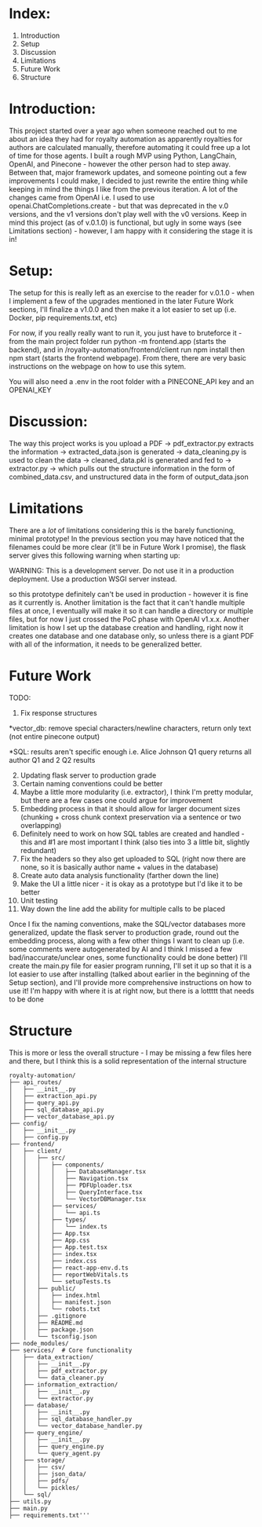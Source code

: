 # Index:

1. Introduction
2. Setup
3. Discussion
4. Limitations
5. Future Work
6. Structure

# Introduction:

This project started over a year ago when someone reached out to me about an idea they had for royalty automation as apparently royalties for authors are calculated manually, therefore automating it could free up a lot of time for those agents. I built a rough MVP using Python, LangChain, OpenAI, and Pinecone - however the other person had to step away. Between that, major framework updates, and someone pointing out a few improvements I could make, I decided to just rewrite the entire thing while keeping in mind the things I like from the previous iteration. A lot of the changes came from OpenAI i.e. I used to use openai.ChatCompletions.create - but that was deprecated in the v.0 versions, and the v1 versions don't play well with the v0 versions. Keep in mind this project (as of v.0.1.0) is functional, but ugly in some ways (see Limitations section) - however, I am happy with it considering the stage it is in!

# Setup:

The setup for this is really left as an exercise to the reader for v.0.1.0 - when I implement a few of the upgrades mentioned in the later Future Work sections, I'll finalize a v1.0.0 and then make it a lot easier to set up (i.e. Docker, pip requirements.txt, etc)

For now, if you really really want to run it, you just have to bruteforce it - from the main project folder run python -m frontend.app (starts the backend), and in /royalty-automation/frontend/client run npm install then npm start (starts the frontend webpage). From there, there are very basic instructions on the webpage on how to use this sytem. 

You will also need a .env in the root folder with a PINECONE_API key and an OPENAI_KEY

# Discussion:

The way this project works is you upload a PDF -> pdf_extractor.py extracts the information -> extracted_data.json is generated -> data_cleaning.py is used to clean the data -> cleaned_data.pkl is generated and fed to -> extractor.py -> which pulls out the structure information in the form of combined_data.csv, and unstructured data in the form of output_data.json

# Limitations

There are a *lot* of limitations considering this is the barely functioning, minimal prototype! In the previous section you may have noticed that the filenames could be more clear (it'll be in Future Work I promise), the flask server gives this following warning when starting up: 

WARNING: This is a development server. Do not use it in a production deployment. Use a production WSGI server instead.

so this prototype definitely can't be used in production - however it is fine as it currently is. Another limitation is the fact that it can't handle multiple files at once, I eventually will make it so it can handle a directory or multiple files, but for now I just crossed the PoC phase with OpenAI v1.x.x. Another limitation is how I set up the database creation and handling, right now it creates one database and one database only, so unless there is a giant PDF with all of the information, it needs to be generalized better. 


# Future Work

TODO:
1. Fix response structures 

*vector_db: remove special characters/newline characters, return only text (not entire pinecone output)

*SQL: results aren't specific enough i.e. Alice Johnson Q1 query returns all author Q1 and 2 Q2 results 

2. Updating flask server to production grade
3. Certain naming conventions could be better
4. Maybe a little more modularity (i.e. extractor), I think I'm pretty modular, but there are a few cases one could argue for improvement
5. Embedding process in that it should allow for larger document sizes (chunking + cross chunk context preservation via a sentence or two overlapping)
6. Definitely need to work on how SQL tables are created and handled - this and #1 are most important I think (also ties into 3 a little bit, slightly redundant)
7. Fix the headers so they also get uploaded to SQL (right now there are none, so it is basically author name + values in the database)
8. Create auto data analysis functionality (farther down the line)
9. Make the UI a little nicer - it is okay as a prototype but I'd like it to be better
10. Unit testing
11. Way down the line add the ability for multiple calls to be placed

Once I fix the naming conventions, make the SQL/vector databases more generalized, update the flask server to production grade, round out the embedding process, along with a few other things I want to clean up (i.e. some comments were autogenerated by AI and I think I missed a few bad/inaccurate/unclear ones, some functionality could be done better) I'll create the main.py file for easier program running, I'll set it up so that it is a lot easier to use after installing (talked about earlier in the beginning of the Setup section), and I'll provide more comprehensive instructions on how to use it! I'm happy with where it is at right now, but there is a lottttt that needs to be done

# Structure

This is more or less the overall structure - I may be missing a few files here and there, but I think this is a solid representation of the internal structure

```plaintext
royalty-automation/
├── api_routes/
│   ├── __init__.py
│   ├── extraction_api.py
│   ├── query_api.py
│   ├── sql_database_api.py
│   ├── vector_database_api.py
├── config/
│   ├── __init__.py
│   ├── config.py
├── frontend/
│   ├── client/
│   │   ├── src/
│   │   │   ├── components/
│   │   │   │   ├── DatabaseManager.tsx
│   │   │   │   ├── Navigation.tsx
│   │   │   │   ├── PDFUploader.tsx
│   │   │   │   ├── QueryInterface.tsx
│   │   │   │   └── VectorDBManager.tsx
│   │   │   ├── services/
│   │   │   │   └── api.ts
│   │   │   ├── types/
│   │   │   │   └── index.ts
│   │   │   ├── App.tsx
│   │   │   ├── App.css
│   │   │   ├── App.test.tsx
│   │   │   ├── index.tsx
│   │   │   ├── index.css
│   │   │   ├── react-app-env.d.ts
│   │   │   ├── reportWebVitals.ts
│   │   │   └── setupTests.ts
│   │   ├── public/
│   │   │   ├── index.html
│   │   │   ├── manifest.json
│   │   │   └── robots.txt
│   │   ├── .gitignore
│   │   ├── README.md
│   │   ├── package.json
│   │   └── tsconfig.json
├── node_modules/
├── services/  # Core functionality
│   ├── data_extraction/
│   │   ├── __init__.py
│   │   ├── pdf_extractor.py
│   │   └── data_cleaner.py
│   ├── information_extraction/
│   │   ├── __init__.py
│   │   └── extractor.py
│   ├── database/
│   │   ├── __init__.py
│   │   ├── sql_database_handler.py
│   │   └── vector_database_handler.py
│   ├── query_engine/
│   │   ├── __init__.py
│   │   ├── query_engine.py
│   │   └── query_agent.py
│   ├── storage/
│   │   ├── csv/
│   │   ├── json_data/
│   │   ├── pdfs/
│   │   └── pickles/
│   └── sql/
├── utils.py
├── main.py
├── requirements.txt'''

